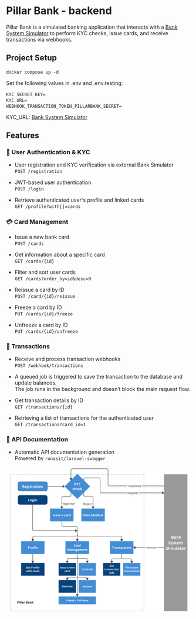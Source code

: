 # Pillar Bank - backend

Pillar Bank is a simulated banking application that interacts with a [Bank System Simulator](https://github.com/DanceWithTheDead/SimulatorBank) to perform KYC checks, issue cards, and receive transactions via webhooks.

## Project Setup
```
docker compose up -d
```

Set the following values in .env and .env.testing:  

```
KYC_SECRET_KEY=
KYC_URL=
WEBHOOK_TRANSACTION_TOKEN_PILLARBANK_SECRET=
```

KYC_URL: [Bank System Simulator](https://github.com/DanceWithTheDead/SimulatorBank)

## Features  

### 🔐 User Authentication & KYC  

- User registration and KYC verification via external Bank Simulator  
`POST /registration`  

- JWT-based user authentication  
`POST /login`  
  
- Retrieve authenticated user's profile and linked cards  
`GET /profile?with[]=cards`


### 💳 Card Management  

- Issue a new bank card  
`POST /cards`

- Get information about a specific card  
`GET /cards/{id}`  

- Filter and sort user cards  
`GET /cards?order_by=id&desc=0`  

- Reissue a card by ID  
`POST /card/{id}/reissue`  
  
- Freeze a card by ID  
`PUT /cards/{id}/freeze`  

- Unfreeze a card by ID  
`PUT /cards/{id}/unfreeze`


### 💸 Transactions  

- Receive and process transaction webhooks  
`POST /webhook/transactions`  

- A queued job is triggered to save the transaction to the database and update balances.  
The job runs in the background and doesn’t block the main request flow.  

- Get transaction details by ID  
`GET /transactions/{id}`

- Retrieving a list of transactions for the authenticated user  
`GET /transactions?card_id=1`  

### 📘 API Documentation  

- Automatic API documentation generation  
Powered by `ronasit/laravel-swagger` 
  
  

![system overview pillar bank](storage/app/private/pillar-bank.png)
